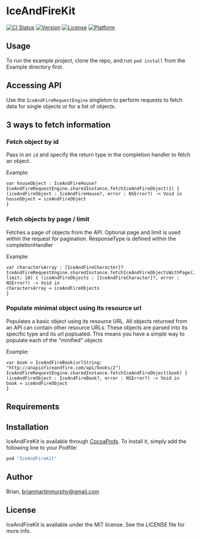 # IceAndFireKit

[![CI Status](http://img.shields.io/travis/Brian/IceAndFireKit.svg?style=flat)](https://travis-ci.org/Brian/IceAndFireKit)
[![Version](https://img.shields.io/cocoapods/v/IceAndFireKit.svg?style=flat)](http://cocoapods.org/pods/IceAndFireKit)
[![License](https://img.shields.io/cocoapods/l/IceAndFireKit.svg?style=flat)](http://cocoapods.org/pods/IceAndFireKit)
[![Platform](https://img.shields.io/cocoapods/p/IceAndFireKit.svg?style=flat)](http://cocoapods.org/pods/IceAndFireKit)

## Usage

To run the example project, clone the repo, and run `pod install` from the Example directory first.

## Accessing API

Use the `IceAndFireRequestEngine` singleton to perform requests to fetch data for single objects or for a list of objects.

## 3 ways to fetch information

### Fetch object by id
Pass in an `id` and specify the return type in the completion handler to fetch an object. 

Example:
```
var houseObject : IceAndFireHouse?
IceAndFireRequestEngine.sharedInstance.fetchIceAndFireObject(1) { (iceAndFireObject : IceAndFireHouse?, error : NSError?) -> Void in
houseObject = iceAndFireObject
}
```

### Fetch objects by page / limit

Fetches a page of objects from the API. Optional page and limit is used within the request for pagination. ResponseType is defined within the completionHandler 

Example:
```
var charactersArray : [IceAndFireCharacter]?
IceAndFireRequestEngine.sharedInstance.fetchIceAndFireObjectsWithPage(2, limit: 10) { (iceAndFireObjects : [IceAndFireCharacter]?, error : NSError?) -> Void in
charactersArray = iceAndFireObjects
}
```

### Populate minimal object using its resource url

Populates a basic object using its resource URL. All objects returned from an API can contain other resource URLs. These objects are parsed into its specific type and its url popluated. This means you have a simple way to populate each of the "minified" objects

Example:
```
var book = IceAndFireBook(urlString: "http://anapioficeandfire.com/api/books/2")
IceAndFireRequestEngine.sharedInstance.fetchIceAndFireObject(book) { (iceAndFireObject : IceAndFireBook?, error : NSError?) -> Void in
book = iceAndFireObject
}
```

## Requirements

## Installation

IceAndFireKit is available through [CocoaPods](http://cocoapods.org). To install
it, simply add the following line to your Podfile:

```ruby
pod "IceAndFireKit"
```

## Author

Brian, brianmartinmurphy@gmail.com

## License

IceAndFireKit is available under the MIT license. See the LICENSE file for more info.
